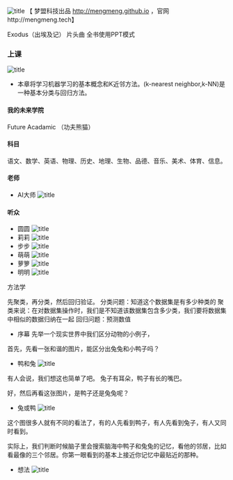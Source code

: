 ![title](../book/intro/fulllogo.png)
【 梦盟科技出品 http://mengmeng.github.io ，官网http://mengmeng.tech】

 Exodus（出埃及记） 片头曲
 全书使用PPT模式
 
### 上课
![title](../book/intro/waiter.png)
- 本章将学习机器学习的基本概念和K近邻方法。(k-nearest neighbor,k-NN)是一种基本分类与回归方法。

#### 我的未来学院
Future Acadamic （功夫熊猫）


#### 科目

语文、数学、英语、物理、历史、地理、生物、品德、音乐、美术、体育、信息。

#### 老师
- AI大师 ![title](../book/intro/teacher.png)

#### 听众
- 圆圆 ![title](../book/ava/yuanyuan.png)
- 莉莉 ![title](../book/ava/lili.png)
- 步步 ![title](../book/ava/bubu.png)
- 萌萌 ![title](../book/ava/mengmeng.png)
- 萝箩 ![title](../book/ava/luoluo.png)
- 明明 ![title](../book/ava/mingming.png)


方法学

 先聚类，再分类，然后回归验证。
 分类问题：知道这个数据集是有多少种类的
 聚类来说：在对数据集操作时，我们是不知道该数据集包含多少类，我们要将数据集中相似的数据归纳在一起
 回归问题：预测数值
 
- 序幕
先举一个现实世界中我们区分动物的小例子，
  
 首先，先看一张和谐的图片，能区分出兔兔和小鸭子吗？
 - 鸭和兔 ![title](../book/section/yatu.jpg)
 
 有人会说，我们想这也简单了吧。
 兔子有耳朵，鸭子有长的嘴巴。
 
 
 好，然后再看这张图片，是鸭子还是兔兔呢？
 - 兔或鸭 ![title](../book/section/ya2tu.jpg)
 
 这个图很多人就有不同的看法了，有的人先看到鸭子，有人先看到兔子，有人又同时看到。
  
 实际上，我们判断时候脑子里会搜索脑海中鸭子和兔兔的记忆，看他的邻居，比如看最像的三个邻居。你第一眼看到的基本上接近你记忆中最贴近的那种。

 - 想法 ![title](../book/section/qufen.png)




